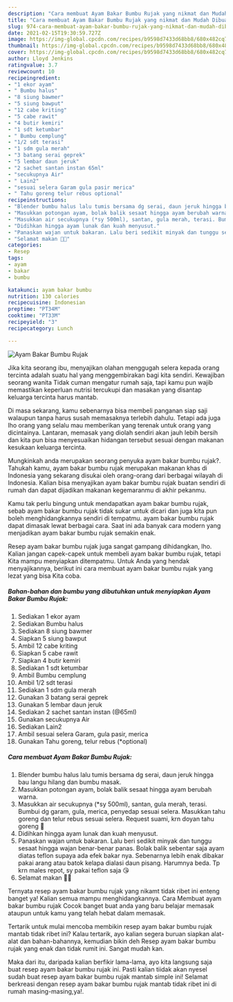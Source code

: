 ```yaml
---
description: "Cara membuat Ayam Bakar Bumbu Rujak yang nikmat dan Mudah Dibuat"
title: "Cara membuat Ayam Bakar Bumbu Rujak yang nikmat dan Mudah Dibuat"
slug: 974-cara-membuat-ayam-bakar-bumbu-rujak-yang-nikmat-dan-mudah-dibuat
date: 2021-02-15T19:30:59.727Z
image: https://img-global.cpcdn.com/recipes/b9598d7433d68bb8/680x482cq70/ayam-bakar-bumbu-rujak-foto-resep-utama.jpg
thumbnail: https://img-global.cpcdn.com/recipes/b9598d7433d68bb8/680x482cq70/ayam-bakar-bumbu-rujak-foto-resep-utama.jpg
cover: https://img-global.cpcdn.com/recipes/b9598d7433d68bb8/680x482cq70/ayam-bakar-bumbu-rujak-foto-resep-utama.jpg
author: Lloyd Jenkins
ratingvalue: 3.7
reviewcount: 10
recipeingredient:
- "1 ekor ayam"
- " Bumbu halus"
- "8 siung bawmer"
- "5 siung bawput"
- "12 cabe kriting"
- "5 cabe rawit"
- "4 butir kemiri"
- "1 sdt ketumbar"
- " Bumbu cemplung"
- "1/2 sdt terasi"
- "1 sdm gula merah"
- "3 batang serai geprek"
- "5 lembar daun jeruk"
- "2 sachet santan instan 65ml"
- "secukupnya Air"
- " Lain2"
- "sesuai selera Garam gula pasir merica"
- " Tahu goreng telur rebus optional"
recipeinstructions:
- "Blender bumbu halus lalu tumis bersama dg serai, daun jeruk hingga bau langu hilang dan bumbu masak."
- "Masukkan potongan ayam, bolak balik sesaat hingga ayam berubah warna."
- "Masukkan air secukupnya (*sy 500ml), santan, gula merah, terasi. Bumbui dg garam, gula, merica, penyedap sesuai selera. Masukkan tahu goreng dan telur rebus sesuai selera. Request suami, krn doyan tahu goreng 🤭"
- "Didihkan hingga ayam lunak dan kuah menyusut."
- "Panaskan wajan untuk bakaran. Lalu beri sedikit minyak dan tunggu sesaat hingga wajan benar-benar panas. Bolak balik sebentar saja ayam diatas teflon supaya ada efek bakar nya. Sebenarnya lebih enak dibakar pakai arang atau batok kelapa dialasi daun pisang. Harumnya beda. Tp krn males repot, sy pakai teflon saja 😘"
- "Selamat makan 🍚🍗"
categories:
- Resep
tags:
- ayam
- bakar
- bumbu

katakunci: ayam bakar bumbu 
nutrition: 130 calories
recipecuisine: Indonesian
preptime: "PT34M"
cooktime: "PT33M"
recipeyield: "3"
recipecategory: Lunch

---
```



![Ayam Bakar Bumbu Rujak](https://img-global.cpcdn.com/recipes/b9598d7433d68bb8/680x482cq70/ayam-bakar-bumbu-rujak-foto-resep-utama.jpg)

Jika kita seorang ibu, menyajikan olahan menggugah selera kepada orang tercinta adalah suatu hal yang menggembirakan bagi kita sendiri. Kewajiban seorang  wanita Tidak cuman mengatur rumah saja, tapi kamu pun wajib memastikan keperluan nutrisi tercukupi dan masakan yang disantap keluarga tercinta harus mantab.

Di masa  sekarang, kamu sebenarnya bisa membeli panganan siap saji walaupun tanpa harus susah memasaknya terlebih dahulu. Tetapi ada juga lho orang yang selalu mau memberikan yang terenak untuk orang yang dicintainya. Lantaran, memasak yang diolah sendiri akan jauh lebih bersih dan kita pun bisa menyesuaikan hidangan tersebut sesuai dengan makanan kesukaan keluarga tercinta. 



Mungkinkah anda merupakan seorang penyuka ayam bakar bumbu rujak?. Tahukah kamu, ayam bakar bumbu rujak merupakan makanan khas di Indonesia yang sekarang disukai oleh orang-orang dari berbagai wilayah di Indonesia. Kalian bisa menyajikan ayam bakar bumbu rujak buatan sendiri di rumah dan dapat dijadikan makanan kegemaranmu di akhir pekanmu.

Kamu tak perlu bingung untuk mendapatkan ayam bakar bumbu rujak, sebab ayam bakar bumbu rujak tidak sukar untuk dicari dan juga kita pun boleh menghidangkannya sendiri di tempatmu. ayam bakar bumbu rujak dapat dimasak lewat berbagai cara. Saat ini ada banyak cara modern yang menjadikan ayam bakar bumbu rujak semakin enak.

Resep ayam bakar bumbu rujak juga sangat gampang dihidangkan, lho. Kalian jangan capek-capek untuk membeli ayam bakar bumbu rujak, tetapi Kita mampu menyiapkan ditempatmu. Untuk Anda yang hendak menyajikannya, berikut ini cara membuat ayam bakar bumbu rujak yang lezat yang bisa Kita coba.

<!--inarticleads1-->

##### Bahan-bahan dan bumbu yang dibutuhkan untuk menyiapkan Ayam Bakar Bumbu Rujak:

1. Sediakan 1 ekor ayam
1. Sediakan  Bumbu halus
1. Sediakan 8 siung bawmer
1. Siapkan 5 siung bawput
1. Ambil 12 cabe kriting
1. Siapkan 5 cabe rawit
1. Siapkan 4 butir kemiri
1. Sediakan 1 sdt ketumbar
1. Ambil  Bumbu cemplung
1. Ambil 1/2 sdt terasi
1. Sediakan 1 sdm gula merah
1. Gunakan 3 batang serai geprek
1. Gunakan 5 lembar daun jeruk
1. Sediakan 2 sachet santan instan (@65ml)
1. Gunakan secukupnya Air
1. Sediakan  Lain2
1. Ambil sesuai selera Garam, gula pasir, merica
1. Gunakan  Tahu goreng, telur rebus (*optional)




<!--inarticleads2-->

##### Cara membuat Ayam Bakar Bumbu Rujak:

1. Blender bumbu halus lalu tumis bersama dg serai, daun jeruk hingga bau langu hilang dan bumbu masak.
1. Masukkan potongan ayam, bolak balik sesaat hingga ayam berubah warna.
1. Masukkan air secukupnya (*sy 500ml), santan, gula merah, terasi. Bumbui dg garam, gula, merica, penyedap sesuai selera. Masukkan tahu goreng dan telur rebus sesuai selera. Request suami, krn doyan tahu goreng 🤭
1. Didihkan hingga ayam lunak dan kuah menyusut.
1. Panaskan wajan untuk bakaran. Lalu beri sedikit minyak dan tunggu sesaat hingga wajan benar-benar panas. Bolak balik sebentar saja ayam diatas teflon supaya ada efek bakar nya. Sebenarnya lebih enak dibakar pakai arang atau batok kelapa dialasi daun pisang. Harumnya beda. Tp krn males repot, sy pakai teflon saja 😘
1. Selamat makan 🍚🍗




Ternyata resep ayam bakar bumbu rujak yang nikamt tidak ribet ini enteng banget ya! Kalian semua mampu menghidangkannya. Cara Membuat ayam bakar bumbu rujak Cocok banget buat anda yang baru belajar memasak ataupun untuk kamu yang telah hebat dalam memasak.

Tertarik untuk mulai mencoba membikin resep ayam bakar bumbu rujak mantab tidak ribet ini? Kalau tertarik, ayo kalian segera buruan siapkan alat-alat dan bahan-bahannya, kemudian bikin deh Resep ayam bakar bumbu rujak yang enak dan tidak rumit ini. Sangat mudah kan. 

Maka dari itu, daripada kalian berfikir lama-lama, ayo kita langsung saja buat resep ayam bakar bumbu rujak ini. Pasti kalian tiidak akan nyesel sudah buat resep ayam bakar bumbu rujak mantab simple ini! Selamat berkreasi dengan resep ayam bakar bumbu rujak mantab tidak ribet ini di rumah masing-masing,ya!.


